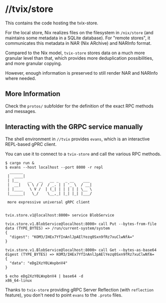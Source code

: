 # //tvix/store

This contains the code hosting the tvix-store.

For the local store, Nix realizes files on the filesystem in `/nix/store` (and
maintains some metadata in a SQLite database). For "remote stores", it
communicates this metadata in NAR (Nix ARchive) and NARInfo format.

Compared to the Nix model, `tvix-store` stores data on a much more granular
level than that, which provides more deduplication possibilities, and more
granular copying.

However, enough information is preserved to still render NAR and NARInfo where
needed.

## More Information
Check the `protos/` subfolder for the definition of the exact RPC methods and
messages.


## Interacting with the GRPC service manually
The shell environment in `//tvix` provides `evans`, which is an interactive
REPL-based gPRC client.

You can use it to connect to a `tvix-store` and call the various RPC methods.

```shell
$ cargo run &
$ evans --host localhost --port 8000 -r repl
  ______
 |  ____|
 | |__    __   __   __ _   _ __    ___
 |  __|   \ \ / /  / _. | | '_ \  / __|
 | |____   \ V /  | (_| | | | | | \__ \
 |______|   \_/    \__,_| |_| |_| |___/

 more expressive universal gRPC client


tvix.store.v1@localhost:8000> service BlobService

tvix.store.v1.BlobService@localhost:8000> call Put --bytes-from-file
data (TYPE_BYTES) => /run/current-system/system
{
  "digest": "KOM3/IHEx7YfInAnlJpAElYezq0Sxn9fRz7xuClwNfA="
}

tvix.store.v1.BlobService@localhost:8000> call Get --bytes-as-base64
digest (TYPE_BYTES) => KOM3/IHEx7YfInAnlJpAElYezq0Sxn9fRz7xuClwNfA=
{
  "data": "eDg2XzY0LWxpbnV4"
}

$ echo eDg2XzY0LWxpbnV4 | base64 -d
x86_64-linux
```

Thanks to `tvix-store` providing gRPC Server Reflection (with `reflection`
feature), you don't need to point `evans` to the `.proto` files.
